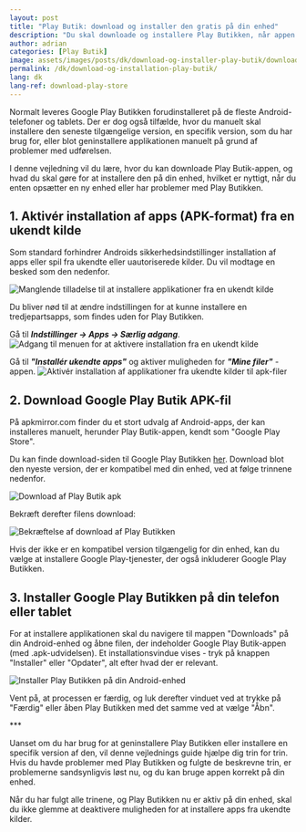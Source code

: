 ```yaml
---
layout: post
title: "Play Butik: download og installer den gratis på din enhed"
description: "Du skal downloade og installere Play Butikken, når appen stopper med at virke, eller den ikke findes på din Android-enhed. Her er hvad du skal gøre for at få den gratis!"
author: adrian
categories: [Play Butik]
image: assets/images/posts/dk/download-og-installer-play-butik/download-og-installation-af-play-butikken.png
permalink: /dk/download-og-installation-play-butik/
lang: dk
lang-ref: download-play-store
---
```


Normalt leveres Google Play Butikken forudinstalleret på de fleste Android-telefoner og tablets. Der er dog også tilfælde, hvor du manuelt skal installere den seneste tilgængelige version, en specifik version, som du har brug for, eller blot geninstallere applikationen manuelt på grund af problemer med udførelsen.

I denne vejledning vil du lære, hvor du kan downloade Play Butik-appen, og hvad du skal gøre for at installere den på din enhed, hvilket er nyttigt, når du enten opsætter en ny enhed eller har problemer med Play Butikken.

## 1. Aktivér installation af apps (APK-format) fra en ukendt kilde

Som standard forhindrer Androids sikkerhedsindstillinger installation af apps eller spil fra ukendte eller uautoriserede kilder. Du vil modtage en besked som den nedenfor.

<img alt="Manglende tilladelse til at installere applikationer fra en ukendt kilde" title="Manglende tilladelse til at installere applikationer fra en ukendt kilde" loading="lazy" class="article-image medium-width-img" src="{{site.baseurl}}/assets/images/posts/dk/download-og-installer-play-butik/fejl-ved-installation-fra-ukendt-kilde.jpg">

Du bliver nød til at ændre indstillingen for at kunne installere en tredjepartsapps, som findes uden for Play Butikken.

Gå til **_Indstillinger → Apps → Særlig adgang_**.
<img alt="Adgang til menuen for at aktivere installation fra en ukendt kilde" title="Adgang til menuen for at aktivere installation fra en ukendt kilde" loading="lazy" class="article-image large-width-img" src="{{site.baseurl}}/assets/images/posts/dk/download-og-installer-play-butik/indstillinger-til-aktivering-af-installation-fra-ukendte-kilder.jpg">

Gå til **_"Installér ukendte apps"_** og aktiver muligheden for **_"Mine filer"_** -appen.
<img alt="Aktivér installation af applikationer fra ukendte kilder til apk-filer" title="Aktivér installation af applikationer fra ukendte kilder til apk-filer" loading="lazy" class="article-image large-width-img" src="{{site.baseurl}}/assets/images/posts/dk/download-og-installer-play-butik/aktiver-installation-af-apk-fra-ukendte-kilder.jpg">

## 2. Download Google Play Butik APK-fil

På apkmirror.com finder du et stort udvalg af Android-apps, der kan installeres manuelt, herunder Play Butik-appen, kendt som "Google Play Store".

Du kan finde download-siden til Google Play Butikken [her](https://www.apkmirror.com/apk/google-inc/google-play-store/). Download blot den nyeste version, der er kompatibel med din enhed, ved at følge trinnene nedenfor.

<img alt="Download af Play Butik apk" title="Download af Play Butik apk" loading="lazy" class="article-image large-width-img" src="{{site.baseurl}}/assets/images/posts/en/download-install-play-store/download-play-store.jpg">

Bekræft derefter filens download:

<img alt="Bekræftelse af download af Play Butikken" title="Bekræftelse af download af Play Butikken" loading="lazy" class="article-image medium-width-img" src="{{site.baseurl}}/assets/images/posts/dk/download-og-installer-play-butik/bekræft-play-butik-download.jpg">

Hvis der ikke er en kompatibel version tilgængelig for din enhed, kan du vælge at installere Google Play-tjenester, der også inkluderer Google Play Butikken.

## 3. Installer Google Play Butikken på din telefon eller tablet

For at installere applikationen skal du navigere til mappen "Downloads" på din Android-enhed og åbne filen, der indeholder Google Play Butik-appen (med .apk-udvidelsen). Et installationsvindue vises - tryk på knappen "Installer" eller "Opdater", alt efter hvad der er relevant.

<img alt="Installer Play Butikken på din Android-enhed" title="Installer Play Butikken på din Android-enhed" loading="lazy" class="article-image medium-width-img" src="{{site.baseurl}}/assets/images/posts/dk/download-og-installer-play-butik/installer-play-butik-apk.jpg">

Vent på, at processen er færdig, og luk derefter vinduet ved at trykke på "Færdig" eller åben Play Butikken med det samme ved at vælge "Åbn".

<div class="post-bottom-stars">***</div>

Uanset om du har brug for at geninstallere Play Butikken eller installere en specifik version af den, vil denne vejlednings guide hjælpe dig trin for trin. Hvis du havde problemer med Play Butikken og fulgte de beskrevne trin, er problemerne sandsynligvis løst nu, og du kan bruge appen korrekt på din enhed.

Når du har fulgt alle trinene, og Play Butikken nu er aktiv på din enhed, skal du ikke glemme at deaktivere muligheden for at installere apps fra ukendte kilder.
